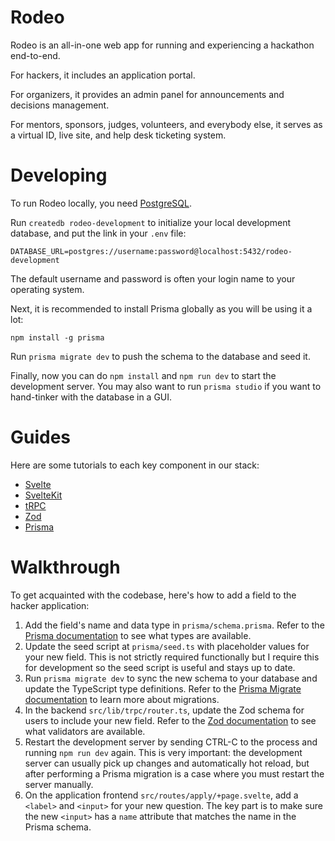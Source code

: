 # Rodeo

Rodeo is an all-in-one web app for running and experiencing a hackathon end-to-end.

For hackers, it includes an application portal.

For organizers, it provides an admin panel for announcements and decisions management.

For mentors, sponsors, judges, volunteers, and everybody else, it serves as a virtual ID, live site, and help desk ticketing system.

# Developing

To run Rodeo locally, you need [PostgreSQL](https://www.postgresql.org/).

Run `createdb rodeo-development` to initialize your local development database, and put the link in your `.env` file:

`DATABASE_URL=postgres://username:password@localhost:5432/rodeo-development`

The default username and password is often your login name to your operating system.

Next, it is recommended to install Prisma globally as you will be using it a lot:

`npm install -g prisma`

Run `prisma migrate dev` to push the schema to the database and seed it.

Finally, now you can do `npm install` and `npm run dev` to start the development server. You may also want to run `prisma studio` if you want to hand-tinker with the database in a GUI.

# Guides

Here are some tutorials to each key component in our stack:

- [Svelte](https://svelte.dev/)
- [SvelteKit](https://kit.svelte.dev/)
- [tRPC](https://trpc.io/)
- [Zod](https://zod.dev/)
- [Prisma](https://www.prisma.io/)

# Walkthrough

To get acquainted with the codebase, here's how to add a field to the hacker application:

1. Add the field's name and data type in `prisma/schema.prisma`. Refer to the [Prisma documentation](https://www.prisma.io/docs/concepts/components/prisma-schema/data-model) to see what types are available.
2. Update the seed script at `prisma/seed.ts` with placeholder values for your new field. This is not strictly required functionally but I require this for development so the seed script is useful and stays up to date.
3. Run `prisma migrate dev` to sync the new schema to your database and update the TypeScript type definitions. Refer to the [Prisma Migrate documentation](https://www.prisma.io/docs/concepts/components/prisma-migrate/migrate-development-production) to learn more about migrations.
4. In the backend `src/lib/trpc/router.ts`, update the Zod schema for users to include your new field. Refer to the [Zod documentation](https://zod.dev/?id=basic-usage) to see what validators are available.
5. Restart the development server by sending CTRL-C to the process and running `npm run dev` again. This is very important: the development server can usually pick up changes and automatically hot reload, but after performing a Prisma migration is a case where you must restart the server manually.
6. On the application frontend `src/routes/apply/+page.svelte`, add a `<label>` and `<input>` for your new question. The key part is to make sure the new `<input>` has a `name` attribute that matches the name in the Prisma schema.
